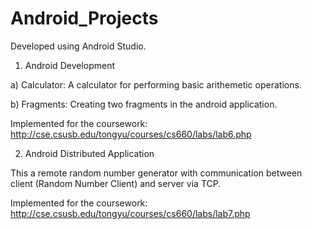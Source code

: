 # Android_Projects
Developed using Android Studio.

1. Android Development

a) Calculator: A calculator for performing basic arithemetic operations.

b) Fragments: Creating two fragments in the android application.

Implemented for the coursework: http://cse.csusb.edu/tongyu/courses/cs660/labs/lab6.php

2. Android Distributed Application

This a remote random number generator with communication between client (Random Number Client) and server via TCP.

Implemented for the coursework: http://cse.csusb.edu/tongyu/courses/cs660/labs/lab7.php
